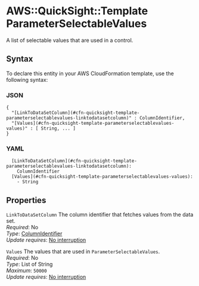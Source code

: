 # AWS::QuickSight::Template ParameterSelectableValues<a name="aws-properties-quicksight-template-parameterselectablevalues"></a>

A list of selectable values that are used in a control\.

## Syntax<a name="aws-properties-quicksight-template-parameterselectablevalues-syntax"></a>

To declare this entity in your AWS CloudFormation template, use the following syntax:

### JSON<a name="aws-properties-quicksight-template-parameterselectablevalues-syntax.json"></a>

```
{
  "[LinkToDataSetColumn](#cfn-quicksight-template-parameterselectablevalues-linktodatasetcolumn)" : ColumnIdentifier,
  "[Values](#cfn-quicksight-template-parameterselectablevalues-values)" : [ String, ... ]
}
```

### YAML<a name="aws-properties-quicksight-template-parameterselectablevalues-syntax.yaml"></a>

```
  [LinkToDataSetColumn](#cfn-quicksight-template-parameterselectablevalues-linktodatasetcolumn): 
    ColumnIdentifier
  [Values](#cfn-quicksight-template-parameterselectablevalues-values): 
    - String
```

## Properties<a name="aws-properties-quicksight-template-parameterselectablevalues-properties"></a>

`LinkToDataSetColumn`  <a name="cfn-quicksight-template-parameterselectablevalues-linktodatasetcolumn"></a>
The column identifier that fetches values from the data set\.  
*Required*: No  
*Type*: [ColumnIdentifier](aws-properties-quicksight-template-columnidentifier.md)  
*Update requires*: [No interruption](https://docs.aws.amazon.com/AWSCloudFormation/latest/UserGuide/using-cfn-updating-stacks-update-behaviors.html#update-no-interrupt)

`Values`  <a name="cfn-quicksight-template-parameterselectablevalues-values"></a>
The values that are used in `ParameterSelectableValues`\.  
*Required*: No  
*Type*: List of String  
*Maximum*: `50000`  
*Update requires*: [No interruption](https://docs.aws.amazon.com/AWSCloudFormation/latest/UserGuide/using-cfn-updating-stacks-update-behaviors.html#update-no-interrupt)